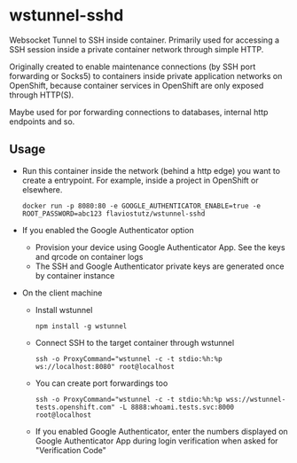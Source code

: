 # wstunnel-sshd
Websocket Tunnel to SSH inside container. Primarily used for accessing a SSH session inside a private container network through simple HTTP.

Originally created to enable maintenance connections (by SSH port forwarding or Socks5) to containers inside private application networks on OpenShift, because container services in OpenShift are only exposed through HTTP(S). 

Maybe used for por forwarding connections to databases, internal http endpoints and so.

## Usage

* Run this container inside the network (behind a http edge) you want to create a entrypoint. For example, inside a project in OpenShift or elsewhere.

   ``docker run -p 8080:80 -e GOOGLE_AUTHENTICATOR_ENABLE=true -e ROOT_PASSWORD=abc123 flaviostutz/wstunnel-sshd``

* If you enabled the Google Authenticator option
  * Provision your device using Google Authenticator App. See the keys and qrcode on container logs
  * The SSH and Google Authenticator private keys are generated once by container instance

* On the client machine

  * Install wstunnel
 
     ``npm install -g wstunnel``
   
  * Connect SSH to the target container through wstunnel
 
     ``ssh -o ProxyCommand="wstunnel -c -t stdio:%h:%p ws://localhost:8080" root@localhost``
   
  * You can create port forwardings too
 
     ``ssh -o ProxyCommand="wstunnel -c -t stdio:%h:%p wss://wstunnel-tests.openshift.com" -L 8888:whoami.tests.svc:8000 root@localhost``
   
  * If you enabled Google Authenticator, enter the numbers displayed on Google Authenticator App during login verification when asked for "Verification Code"
